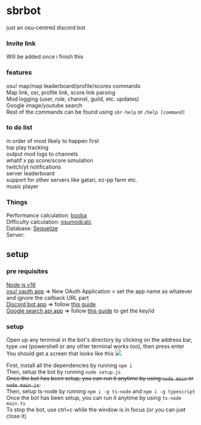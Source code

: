 # sbrbot
just an osu-centred discord bot

### Invite link
Will be added once i finish this 

### features
osu! map/map leaderboard/profile/scores commands</br>
Map link, osr, profile link, score link parsing</br>
Mod logging (user, role, channel, guild, etc. updates)</br>
Google image/youtube search </br>
Rest of the commands can be found using `sbr-help` or `/help [command]`</br>

### to do list
in order of most likely to happen first </br>
top play tracking</br>
output mod logs to channels</br>
whatif x pp score/score simulation</br>
twitch/yt notifications</br>
server leaderboard</br>
support for other servers like gatari, ez-pp farm etc.</br>
music player </br>

### Things
Performance calculation: [booba](https://www.npmjs.com/package/booba)</br>
Difficulty calculation: [osumodcalc](https://www.npmjs.com/package/osumodcalculator)</br>
Database: [Sequelize](https://www.npmjs.com/package/sequelize)</br>
Server: </br>

## setup
### pre requisites
[Node js v16](https://nodejs.org/en/blog/release/v16.13.0/)</br>
[osu! oauth app](https://osu.ppy.sh/home/account/edit#new-oauth-application) => New OAuth Application > set the app name as whatever and ignore the callback URL part</br>
[Discord bot app](https://discord.com/developers/applications) => follow [this guide](https://discordjs.guide/preparations/setting-up-a-bot-application.html#creating-your-bot)</br>
[Google search api app](https://cse.google.com/cse/all) => follow [this guide](https://cdn.discordapp.com/attachments/824898253005914112/892674375646584862/HowTo.mp4) to get the key/id

### setup
Open up any terminal in the bot's directory by clicking on the address bar, type `cmd` (powershell or any other terminal works too), then press enter</br>You should get a screen that looks like this <img src=https://cdn.discordapp.com/attachments/724514625005158403/993119861649715280/unknown.png>
</br>

First, install all the dependencies by running `npm i`</br>
Then, setup the bot by running `node setup.js`</br>
~~Once the bot has been setup, you can run it anytime by using `node main` or `node main.js`.~~</br> 
Then, setup ts-node by running `npm i -g ts-node` and `npm i -g typescript`</br>
Once the bot has been setup, you can run it anytime by using `ts-node main.ts`</br>
To stop the bot, use ctrl+c while the window is in focus (or you can just close it)